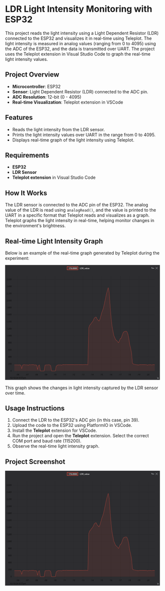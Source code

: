 
# LDR Light Intensity Monitoring with ESP32

This project reads the light intensity using a Light Dependent Resistor (LDR) connected to the ESP32 and visualizes it in real-time using Teleplot. The light intensity is measured in analog values (ranging from 0 to 4095) using the ADC of the ESP32, and the data is transmitted over UART. The project uses the Teleplot extension in Visual Studio Code to graph the real-time light intensity values.

## Project Overview
- **Microcontroller**: ESP32
- **Sensor**: Light Dependent Resistor (LDR) connected to the ADC pin.
- **ADC Resolution**: 12-bit (0 - 4095)
- **Real-time Visualization**: Teleplot extension in VSCode

## Features
- Reads the light intensity from the LDR sensor.
- Prints the light intensity values over UART in the range from 0 to 4095.
- Displays real-time graph of the light intensity using Teleplot.

## Requirements
- **ESP32**
- **LDR Sensor**
- **Teleplot extension** in Visual Studio Code

## How It Works
The LDR sensor is connected to the ADC pin of the ESP32. The analog value of the LDR is read using `analogRead()`, and the value is printed to the UART in a specific format that Teleplot reads and visualizes as a graph. Teleplot graphs the light intensity in real-time, helping monitor changes in the environment's brightness.


## Real-time Light Intensity Graph

Below is an example of the real-time graph generated by Teleplot during the experiment:

![LDR Light Intensity Graph](Screenshot.png)

This graph shows the changes in light intensity captured by the LDR sensor over time.

## Usage Instructions
1. Connect the LDR to the ESP32's ADC pin (in this case, pin 39).
2. Upload the code to the ESP32 using PlatformIO in VSCode.
3. Install the **Teleplot** extension for VSCode.
4. Run the project and open the **Teleplot** extension. Select the correct COM port and baud rate (115200).
5. Observe the real-time light intensity graph.

## Project Screenshot

![Teleplot Screenshot](Screenshot.png)

